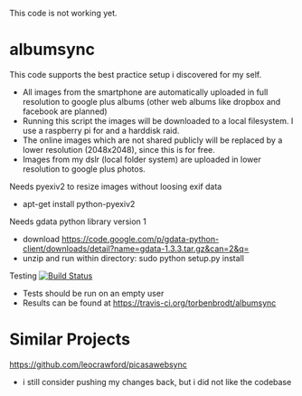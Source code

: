 This code is not working yet.

# albumsync
This code supports the best practice setup i discovered for my self.
* All images from the smartphone are automatically uploaded in full resolution to google plus albums (other web albums like dropbox and facebook are planned)
* Running this script the images will be downloaded to a local filesystem. I use a raspberry pi for and a harddisk raid.
* The online images which are not shared publicly will be replaced by a lower resolution (2048x2048), since this is for free.
* Images from my dslr (local folder system) are uploaded in lower resolution to google plus photos.

Needs pyexiv2 to resize images without loosing exif data
* apt-get install python-pyexiv2

Needs gdata python library version 1
* download https://code.google.com/p/gdata-python-client/downloads/detail?name=gdata-1.3.3.tar.gz&can=2&q=
* unzip and run within directory: sudo python setup.py install

Testing
[![Build Status](https://travis-ci.org/torbenbrodt/albumsync.png)](https://travis-ci.org/torbenbrodt/albumsync)
* Tests should be run on an empty user
* Results can be found at https://travis-ci.org/torbenbrodt/albumsync

# Similar Projects
https://github.com/leocrawford/picasawebsync
* i still consider pushing my changes back, but i did not like the codebase

